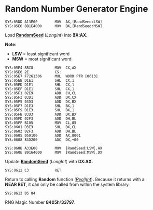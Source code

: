 # Random Number Generator Engine

```
SYS:05DD A13E00        MOV	AX,[RandSeed:LSW]
SYS:05E0 8B1E4000      MOV	BX,[RandSeed:MSW]
```

Load **[RandomSeed](../DATA.md)** (*LongInt*) into **BX**:**AX**.

**Note**:
- **LSW** = least significant word
- **MSW** = most significant word

```
SYS:05E4 8BC8          MOV	CX,AX
SYS:05E6 2E            CS:
SYS:05E7 F7261306      MUL	WORD PTR [0613]
SYS:05EB D1E1          SHL	CX,1
SYS:05ED D1E1          SHL	CX,1
SYS:05EF D1E1          SHL	CX,1
SYS:05F1 02E9          ADD	CH,CL
SYS:05F3 03D1          ADD	DX,CX
SYS:05F5 03D3          ADD	DX,BX
SYS:05F7 D1E3          SHL	BX,1
SYS:05F9 D1E3          SHL	BX,1
SYS:05FB 03D3          ADD	DX,BX
SYS:05FD 02F3          ADD	DH,BL
SYS:05FF B105          MOV	CL,05
SYS:0601 D3E3          SHL	BX,CL
SYS:0603 02F3          ADD	DH,BL
SYS:0605 050100        ADD	AX,0001
SYS:0608 83D200        ADC	DX,+00
```

```
SYS:060B A33E00        MOV	[RandSeed:LSW],AX
SYS:060E 89164000      MOV	[RandSeed:MSW],DX
```

Update **[RandomSeed](../DATA.md)** (*LongInt*) with **DX**:**AX**.

```
SYS:0612 C3            RET
```

Return to calling **Random** function (*[Real](RANDOM-REAL.md)*/*[Int](RANDOM-INT.md)*). Because it returns with a **NEAR RET**, it can only be called from within the system library.

```
SYS:0613 05 84
```

RNG Magic Number **8405h**/**33797**.

Internal word

See also: [RandSeed](../DATA.md)

